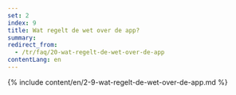 ```yaml
---
set: 2
index: 9
title: Wat regelt de wet over de app?
summary: 
redirect_from: 
  - /tr/faq/20-wat-regelt-de-wet-over-de-app
contentLang: en
---
```

{% include content/en/2-9-wat-regelt-de-wet-over-de-app.md %}
